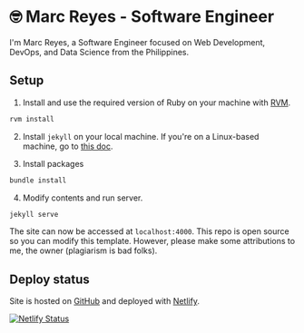 # 🤓 Marc Reyes - Software Engineer

I'm Marc Reyes, a Software Engineer focused on Web Development, DevOps, and Data Science from the Philippines.

## Setup
1. Install and use the required version of Ruby on your machine with [RVM](https://rvm.io/).
```sh
rvm install
```

2. Install `jekyll` on your local machine. If you're on a Linux-based machine, go to [this doc](https://jekyllrb.com/docs/installation/ubuntu/).

3. Install packages
```sh
bundle install
```

4. Modify contents and run server.
```sh
jekyll serve
```

The site can now be accessed at `localhost:4000`. This repo is open source so you can modify this template. However, please make some attributions to me, the owner (plagiarism is bad folks).


## Deploy status
Site is hosted on [GitHub](https://github.com/marcreyesph/marcreyesph/) and deployed with [Netlify](https://www.netlify.com/).

[![Netlify Status](https://api.netlify.com/api/v1/badges/be1b5bd7-c071-47a9-8316-4fd2db772226/deploy-status)](https://app.netlify.com/sites/marcreyesph-gh-page/deploys)
